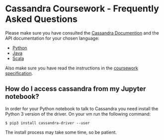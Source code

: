 # Cassandra Coursework - Frequently Asked Questions

Please make sure you have consulted the 
[Cassandra Documention](http://cassandra.apache.org/doc/latest/) and the API
documentation for your chosen language:

- [Python](http://datastax.github.io/python-driver/index.html)
- [Java](http://docs.datastax.com/en/developer/java-driver/3.1/)
- [Scala](https://github.com/outworkers/phantom)

Also make sure you have read the instructions in the 
[coursework specification](cassandra-coursework-spec.md).

## How do I access cassandra from my Jupyter notebook?

In order for your Python notebook to talk to Cassandra you need install the 
Python 3 version of the driver. On your vm run the following command:

`$ pip3 install cassandra-driver --user`

The install process may take some time, so be patient.

